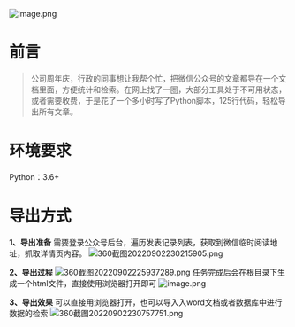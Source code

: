 ![image.png](https://cdn.nlark.com/yuque/0/2022/png/209614/1662132218207-2d4506e5-208d-4282-9fa8-0671feb3ba94.png#clientId=ube99fa9d-0b5e-4&crop=0&crop=0&crop=1&crop=1&from=paste&height=245&id=u1dcd86e0&margin=%5Bobject%20Object%5D&name=image.png&originHeight=294&originWidth=726&originalType=binary&ratio=1&rotation=0&showTitle=false&size=131643&status=done&style=none&taskId=u113ed595-95a7-4e47-a992-d92dc6c5019&title=&width=604.9999759594609)
# 前言
> 公司周年庆，行政的同事想让我帮个忙，把微信公众号的文章都导在一个文档里面，方便统计和检索。在网上找了一圈，大部分工具处于不可用状态，或者需要收费，于是花了一个多小时写了Python脚本，125行代码，轻松导出所有文章。

# 环境要求
Python：3.6+
# 导出方式
**1、导出准备**
需要登录公众号后台，遍历发表记录列表，获取到微信临时阅读地址，抓取详情页内容。
![360截图20220902230215905.png](https://cdn.nlark.com/yuque/0/2022/png/209614/1662130946772-b15faf6d-f97b-4f9b-be23-61eb45c0a1d6.png#clientId=uf31251d5-d560-4&crop=0&crop=0&crop=1&crop=1&from=ui&id=u6dfc4002&margin=%5Bobject%20Object%5D&name=360%E6%88%AA%E5%9B%BE20220902230215905.png&originHeight=901&originWidth=1921&originalType=binary&ratio=1&rotation=0&showTitle=false&size=148185&status=done&style=none&taskId=u39e1af28-827d-4c79-8dbd-6623d95326e&title=)

**2、导出过程**
![360截图20220902225937289.png](https://cdn.nlark.com/yuque/0/2022/png/209614/1662130880358-06a9de13-4daf-49b5-a406-3d2eff35cd4f.png#clientId=uf31251d5-d560-4&crop=0&crop=0&crop=1&crop=1&from=ui&id=ucc68a9bb&margin=%5Bobject%20Object%5D&name=360%E6%88%AA%E5%9B%BE20220902225937289.png&originHeight=1048&originWidth=1929&originalType=binary&ratio=1&rotation=0&showTitle=false&size=227958&status=done&style=none&taskId=uf2424e7e-7829-41a7-a340-f15b4b67c12&title=)
任务完成后会在根目录下生成一个html文件，直接使用浏览器打开即可
![image.png](https://cdn.nlark.com/yuque/0/2022/png/209614/1662131051596-3781a307-5020-4b50-adaa-a198750e5c97.png#clientId=uf31251d5-d560-4&crop=0&crop=0&crop=1&crop=1&from=paste&height=75&id=WsaxQ&margin=%5Bobject%20Object%5D&name=image.png&originHeight=90&originWidth=357&originalType=binary&ratio=1&rotation=0&showTitle=false&size=4342&status=done&style=none&taskId=u6536f774-ceda-4a2e-8e9d-e5bd2d66d9f&title=&width=297.4999881784126)

**3、导出效果**
可以直接用浏览器打开，也可以导入入word文档或者数据库中进行数据的检索
![360截图20220902230757751.png](https://cdn.nlark.com/yuque/0/2022/png/209614/1662131312525-02ec1558-e73e-464b-84d0-ed0a604bbc73.png#clientId=uc7046a69-8699-4&crop=0&crop=0&crop=1&crop=1&from=ui&id=udec60911&margin=%5Bobject%20Object%5D&name=360%E6%88%AA%E5%9B%BE20220902230757751.png&originHeight=1025&originWidth=1908&originalType=binary&ratio=1&rotation=0&showTitle=false&size=137302&status=done&style=none&taskId=u27ecbb24-acbf-4c4d-a458-6ed87e0ebba&title=)
